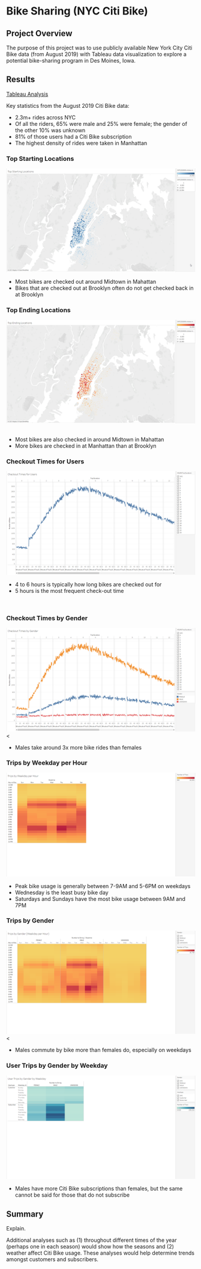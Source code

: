 # Bike Sharing (NYC Citi Bike)

## Project Overview
The purpose of this project was to use publicly available New York City Citi Bike data (from August 2019) with Tableau data visualization to explore a potential bike-sharing program in Des Moines, Iowa.<br/>

## Results
[Tableau Analysis](https://public.tableau.com/app/profile/stephen.tan2882/viz/NYCCitiBikeStory_16277767860180/NewYorkCityCitiBikeStory?publish=yes)

Key statistics from the August 2019 Citi Bike data:
- 2.3m+ rides across NYC
- Of all the riders, 65% were male and 25% were female; the gender of the other 10% was unknown
- 81% of those users had a Citi Bike subscription
- The highest density of rides were taken in Manhattan

### Top Starting Locations
![Top Starting Locations](Images/Top-Starting-Locations.png)
</br>
- Most bikes are checked out around Midtown in Mahattan
- Bikes that are checked out at Brooklyn often do not get checked back in at Brooklyn

### Top Ending Locations
![Top Ending Locations](Images/Top-Ending-Locations.png)</br>
</br>
- Most bikes are also checked in around Midtown in Mahattan
- More bikes are checked in at Manhattan than at Brooklyn

### Checkout Times for Users
![Checkout Times for Users](Images/Checkout-Times-for-Users.png)
</br>
- 4 to 6 hours is typically how long bikes are checked out for
- 5 hours is the most frequent check-out time
</br>

### Checkout Times by Gender
![Checkout Times by Gender](Images/Checkout-Times-by-Gender.png)<
</br>
- Males take around 3x more bike rides than females

### Trips by Weekday per Hour
![Trips by Weekday per Hour](Images/Trips-by-Weekday-per-Hour.png)
</br>
- Peak bike usage is generally between 7-9AM and 5-6PM on weekdays
- Wednesday is the least busy bike day
- Saturdays and Sundays have the most bike usage between 9AM and 7PM

### Trips by Gender
![Trips by Gender](Images/Trips-by-Gender-Weekday-per-Hour.png)<
</br>
- Males commute by bike more than females do, especially on weekdays

### User Trips by Gender by Weekday
![User Trips by Gender by Weekday](Images/User-Trips-by-Gender-by-Weekday.png)
</br>
- Males have more Citi Bike subscriptions than females, but the same cannot be said for those that do not subscribe

## Summary
Explain.</br>

Additional analyses such as (1) throughout different times of the year (perhaps one in each season) would show how the seasons and (2) weather affect Citi Bike usage. These analyses would help determine trends amongst customers and subscribers.
